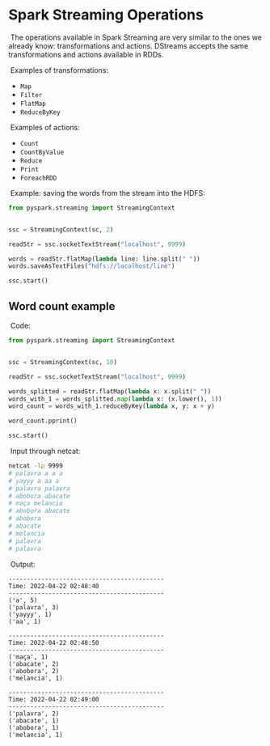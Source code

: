 # Spark Streaming Operations

​	The operations available in Spark Streaming are very similar to the ones we already know: transformations and actions. DStreams accepts the same transformations and actions available in RDDs.

​	Examples of transformations:

- `Map`
- `Filter`
- `FlatMap`
- `ReduceByKey`

​	Examples of actions:

- `Count`
- `CountByValue`
- `Reduce`
- `Print`
- `ForeachRDD`

​	Example: saving the words from the stream into the HDFS:

```python
from pyspark.streaming import StreamingContext


ssc = StreamingContext(sc, 2)

readStr = ssc.socketTextStream("localhost", 9999)

words = readStr.flatMap(lambda line: line.split(" "))
words.saveAsTextFiles("hdfs://localhost/line")

ssc.start()
```

## Word count example

​	Code:

```python
from pyspark.streaming import StreamingContext


ssc = StreamingContext(sc, 10)

readStr = ssc.socketTextStream("localhost", 9999)

words_splitted = readStr.flatMap(lambda x: x.split(" "))
words_with_1 = words_splitted.map(lambda x: (x.lower(), 1))
word_count = words_with_1.reduceByKey(lambda x, y: x + y)

word_count.pprint()

ssc.start()
```

​	Input through netcat:

```bash
netcat -lp 9999
# palavra a a a
# yayyy a aa a
# palavra palavra
# abobora abacate
# maça melancia
# abobora abacate
# abobora
# abacate
# melancia
# palavra
# palavra
```

​	Output:

```
-------------------------------------------
Time: 2022-04-22 02:48:40
-------------------------------------------
('a', 5)
('palavra', 3)
('yayyy', 1)
('aa', 1)

-------------------------------------------
Time: 2022-04-22 02:48:50
-------------------------------------------
('maça', 1)
('abacate', 2)
('abobora', 2)
('melancia', 1)

-------------------------------------------
Time: 2022-04-22 02:49:00
-------------------------------------------
('palavra', 2)
('abacate', 1)
('abobora', 1)
('melancia', 1)
```

